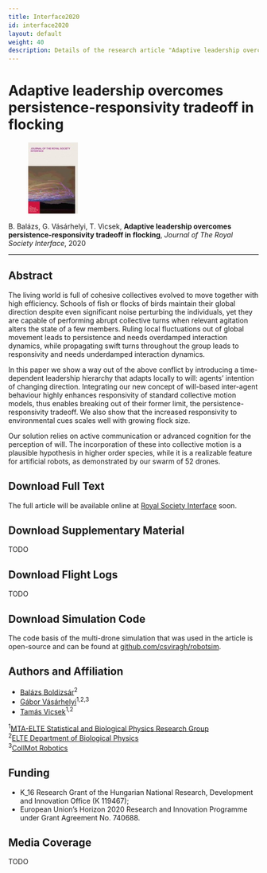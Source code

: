 ```yaml
---
title: Interface2020
id: interface2020
layout: default
weight: 40
description: Details of the research article "Adaptive leadership overcomes persistence-responsivity tradeoff in flocking", Royal Society Interface, 2020
---
```


# Adaptive leadership overcomes persistence-responsivity tradeoff in flocking

<figure class="float-left"><img src="assets/img/interface2020.jpg" alt="Interface 2020 June Cover" width="100" /></figure>

B. Balázs, G. Vásárhelyi, T. Vicsek, **Adaptive leadership overcomes persistence-responsivity tradeoff in flocking**, _Journal of The Royal Society Interface_, 2020

---

## Abstract

The living world is full of cohesive collectives evolved to move together with high efficiency. Schools of fish or flocks of birds maintain their global direction despite even significant noise perturbing the individuals, yet they are capable of performing abrupt collective turns when relevant agitation alters the state of a few members. 
Ruling local fluctuations out of global movement leads to persistence and needs overdamped interaction dynamics, while propagating swift turns throughout the group leads to responsivity and needs underdamped interaction dynamics.

In this paper we show a way out of the above conflict by introducing a time-dependent leadership hierarchy that adapts locally to will: agents’ intention of changing direction. 
Integrating our new concept of will-based inter-agent behaviour highly enhances responsivity of standard collective motion models, thus enables breaking out of their former limit, the persistence-responsivity tradeoff. 
We also show that the increased responsivity to environmental cues scales well with growing flock size.

Our solution relies on active communication or advanced cognition for the perception of will. 
The incorporation of these into collective motion is a plausible hypothesis in higher order species, while it is a realizable feature for artificial robots, as demonstrated by our swarm of 52 drones.

## Download Full Text

The full article will be available online at [Royal Society Interface](https://royalsocietypublishing.org/journal/rsif) soon.


## Download Supplementary Material

TODO


## Download Flight Logs

TODO


## Download Simulation Code

The code basis of the multi-drone simulation that was used in the article is open-source and can be found at [github.com/csviragh/robotsim](https://github.com/csviragh/robotsim).


## Authors and Affiliation

* [Balázs Boldizsár]()<sup>2
* [Gábor Vásárhelyi](http://hal.elte.hu/~vasarhelyi/)<sup>1,2,3</sup>
* [Tamás Vicsek](http://hal.elte.hu/~vicsek/)<sup>1,2</sup>

<sup>1</sup>[MTA-ELTE Statistical and Biological Physics Research Group](http://hal.elte.hu/)<br/>
<sup>2</sup>[ELTE Department of Biological Physics](https://fizika.elte.hu/en/index.php?page=tanszek&tid=5)<br/>
<sup>3</sup>[CollMot Robotics](https://collmot.com/)<br/>


## Funding

* K_16 Research Grant of the Hungarian National Research, Development and Innovation Office (K 119467);
* European Union’s Horizon 2020 Research and Innovation Programme under Grant Agreement No. 740688.

## Media Coverage

TODO
